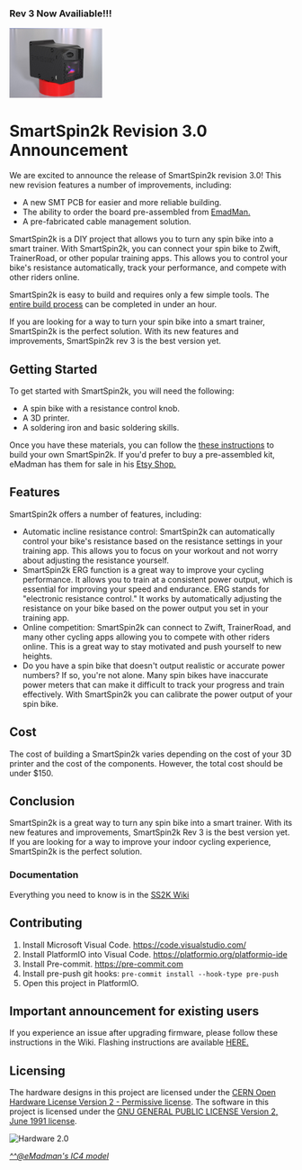 ### Rev 3 Now Availiable!!!
<img src="/Pictures/Version3.jpg" alt="Hardware 3.0" height="124"> 

# SmartSpin2k Revision 3.0 Announcement

We are excited to announce the release of SmartSpin2k revision 3.0! This new revision features a number of improvements, including:

* A new SMT PCB for easier and more reliable building.
* The ability to order the board pre-assembled from [EmadMan.](https://www.etsy.com/shop/eMadmanMakes)
* A pre-fabricated cable management solution.

SmartSpin2k is a DIY project that allows you to turn any spin bike into a smart trainer. With SmartSpin2k, you can connect your spin bike to Zwift, TrainerRoad, or other popular training apps. This allows you to control your bike's resistance automatically, track your performance, and compete with other riders online.

SmartSpin2k is easy to build and requires only a few simple tools. The [entire build process](https://github.com/doudar/SmartSpin2k/blob/develop/SS2kR3BuildingInstructions.pdf) can be completed in under an hour.

If you are looking for a way to turn your spin bike into a smart trainer, SmartSpin2k is the perfect solution. With its new features and improvements, SmartSpin2k rev 3 is the best version yet.

## Getting Started

To get started with SmartSpin2k, you will need the following:

* A spin bike with a resistance control knob.
* A 3D printer.
* A soldering iron and basic soldering skills.

Once you have these materials, you can follow the [these instructions](https://github.com/doudar/SmartSpin2k/blob/develop/SS2kR3BuildingInstructions.pdf) to build your own SmartSpin2k. If you'd prefer to buy a pre-assembled kit, eMadman has them for sale in his [Etsy Shop.](https://www.etsy.com/shop/eMadmanMakes) 

## Features

SmartSpin2k offers a number of features, including:

* Automatic incline resistance control: SmartSpin2k can automatically control your bike's resistance based on the resistance settings in your training app. This allows you to focus on your workout and not worry about adjusting the resistance yourself.
* SmartSpin2k ERG function is a great way to improve your cycling performance. It allows you to train at a consistent power output, which is essential for improving your speed and endurance. ERG stands for "electronic resistance control." It works by automatically adjusting the resistance on your bike based on the power output you set in your training app.
* Online competition: SmartSpin2k can connect to Zwift, TrainerRoad, and many other cycling apps allowing you to compete with other riders online. This is a great way to stay motivated and push yourself to new heights.
* Do you have a spin bike that doesn't output realistic or accurate power numbers? If so, you're not alone. Many spin bikes have inaccurate power meters that can make it difficult to track your progress and train effectively. With SmartSpin2k you can calibrate the power output of your spin bike. 

## Cost

The cost of building a SmartSpin2k varies depending on the cost of your 3D printer and the cost of the components. However, the total cost should be under $150.

## Conclusion

SmartSpin2k is a great way to turn any spin bike into a smart trainer. With its new features and improvements, SmartSpin2k Rev 3 is the best version yet. If you are looking for a way to improve your indoor cycling experience, SmartSpin2k is the perfect solution.

### Documentation
Everything you need to know is in the [SS2K Wiki](https://github.com/doudar/SmartSpin2k/wiki)

## Contributing
1. Install Microsoft Visual Code. https://code.visualstudio.com/
2. Install PlatformIO into Visual Code. https://platformio.org/platformio-ide
3. Install Pre-commit. https://pre-commit.com
4. Install pre-push git hooks: `pre-commit install --hook-type pre-push`
5. Open this project in PlatformIO.

## Important announcement for existing users
If you experience an issue after upgrading firmware, please follow these instructions in the Wiki. Flashing instructions are available [HERE.](https://github.com/doudar/SmartSpin2k/wiki/Loading-Software)

## Licensing
The hardware designs in this project are licensed under the [CERN Open Hardware License Version 2 - Permissive license](Hardware/LICENSE).
The software in this project is licensed under the [GNU GENERAL PUBLIC LICENSE Version 2, June 1991 license](LICENSE).

<img src="Pictures/Schwinn_IC4_MOD.png" alt="Hardware 2.0"/> 

[_^^@eMadman's IC4 model_](https://github.com/doudar/SmartSpin2k/tree/develop/Hardware/MODS/Case%20V2%20-%20Schwinn%20IC4%20Mod)
